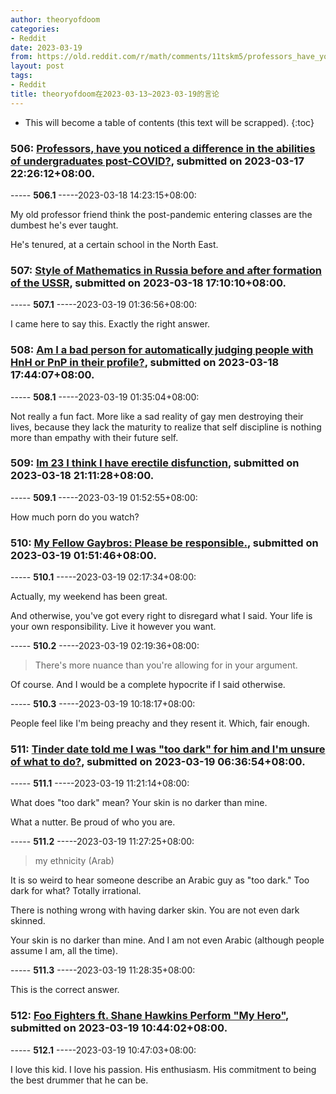 ```yaml
---
author: theoryofdoom
categories:
- Reddit
date: 2023-03-19
from: https://old.reddit.com/r/math/comments/11tskm5/professors_have_you_noticed_a_difference_in_the/
layout: post
tags:
- Reddit
title: theoryofdoom在2023-03-13~2023-03-19的言论
---
```


* This will become a table of contents (this text will be scrapped).
{:toc}

### 506: [Professors, have you noticed a difference in the abilities of undergraduates post-COVID?](https://old.reddit.com/r/math/comments/11tskm5/professors_have_you_noticed_a_difference_in_the/), submitted on 2023-03-17 22:26:12+08:00.

----- __506.1__ -----2023-03-18 14:23:15+08:00:

My old professor friend think the post-pandemic entering classes are the dumbest he's ever taught.  

He's tenured, at a certain school in the North East.

### 507: [Style of Mathematics in Russia before and after formation of the USSR](https://old.reddit.com/r/math/comments/11uj2j1/style_of_mathematics_in_russia_before_and_after/), submitted on 2023-03-18 17:10:10+08:00.

----- __507.1__ -----2023-03-19 01:36:56+08:00:

I came here to say this.  Exactly the right answer.

### 508: [Am I a bad person for automatically judging people with HnH or PnP in their profile?](https://old.reddit.com/r/askgaybros/comments/11ujnfa/am_i_a_bad_person_for_automatically_judging/), submitted on 2023-03-18 17:44:07+08:00.

----- __508.1__ -----2023-03-19 01:35:04+08:00:

Not really a fun fact.  More like a sad reality of gay men destroying their lives, because they lack the maturity to realize that self discipline is nothing more than empathy with their future self.

### 509: [Im 23 I think I have erectile disfunction](https://old.reddit.com/r/askgaybros/comments/11uo4p4/im_23_i_think_i_have_erectile_disfunction/), submitted on 2023-03-18 21:11:28+08:00.

----- __509.1__ -----2023-03-19 01:52:55+08:00:

How much porn do you watch?

### 510: [My Fellow Gaybros: Please be responsible.](https://old.reddit.com/r/askgaybros/comments/11uuzqe/my_fellow_gaybros_please_be_responsible/), submitted on 2023-03-19 01:51:46+08:00.

----- __510.1__ -----2023-03-19 02:17:34+08:00:

Actually, my weekend has been great.  

And otherwise, you've got every right to disregard what I said.  Your life is your own responsibility.  Live it however you want.

----- __510.2__ -----2023-03-19 02:19:36+08:00:

> There's more nuance than you're allowing for in your argument.

Of course.  And I would be a complete hypocrite if I said otherwise.

----- __510.3__ -----2023-03-19 10:18:17+08:00:

People feel like I'm being preachy and they resent it.  Which, fair enough.

### 511: [Tinder date told me I was "too dark" for him and I'm unsure of what to do?](https://old.reddit.com/r/askgaybros/comments/11v34b5/tinder_date_told_me_i_was_too_dark_for_him_and_im/), submitted on 2023-03-19 06:36:54+08:00.

----- __511.1__ -----2023-03-19 11:21:14+08:00:

What does "too dark" mean?  Your skin is no darker than mine.  

What a nutter.  Be proud of who you are.

----- __511.2__ -----2023-03-19 11:27:25+08:00:

> my ethnicity (Arab)

It is so weird to hear someone describe an Arabic guy as "too dark."  Too dark for what?  Totally irrational.

There is nothing wrong with having darker skin.  You are not even dark skinned.  

Your skin is no darker than mine.  And I am not even Arabic (although people assume I am, all the time).

----- __511.3__ -----2023-03-19 11:28:35+08:00:

This is the correct answer.

### 512: [Foo Fighters ft. Shane Hawkins Perform "My Hero"](https://old.reddit.com/r/rockmusicstuff/comments/11v91po/foo_fighters_ft_shane_hawkins_perform_my_hero/), submitted on 2023-03-19 10:44:02+08:00.

----- __512.1__ -----2023-03-19 10:47:03+08:00:

I love this kid.  I love his passion.  His enthusiasm.  His commitment to being the best drummer that he can be.

